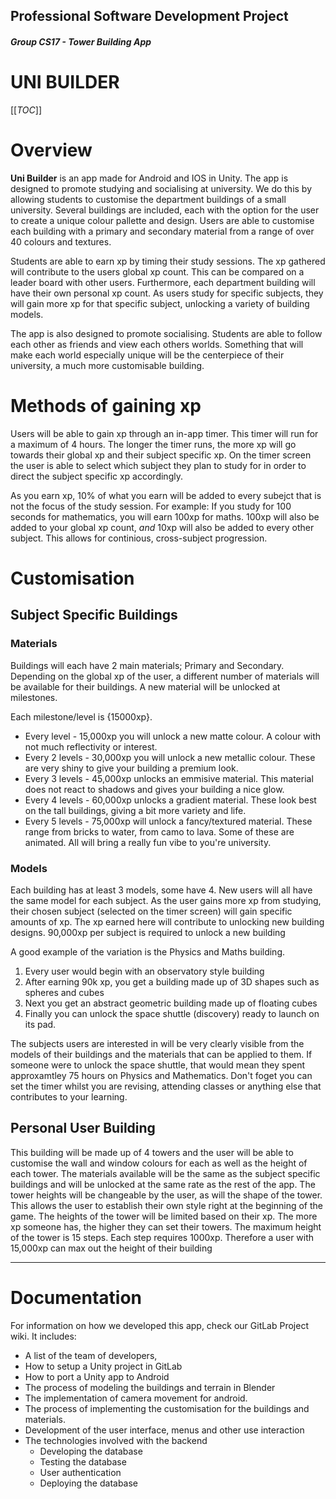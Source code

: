 ## Professional Software Development Project
##### Group CS17 - Tower Building App

# **UNI BUILDER**

[[_TOC_]]

# Overview
**Uni Builder** is an app made for Android and IOS in Unity. The app is designed to promote studying and socialising at university. We do this by allowing students to customise the department buildings of a small university. Several buildings are included, each with the option for the user to create a unique colour pallette and design. Users are able to customise each building with a primary and secondary material from a range of over 40 colours and textures.

Students are able to earn xp by <!--sharing codes with friends and/or--> timing their study sessions. The xp gathered will contribute to the users global xp count. This can be compared on a leader board with other users. Furthermore, each department building will have their own personal xp count. As users study for specific subjects, they will gain more xp for that specific subject, unlocking a variety of building models.

The app is also designed to promote socialising. Students are able to follow each other as friends and view each others worlds. Something that will make each world especially unique will be the centerpiece of their university, a much more customisable building.

# Methods of gaining xp
Users will be able to gain xp through an in-app timer. This timer will run for a maximum of 4 hours. The longer the timer runs, the more xp will go towards their global xp and their subject specific xp. On the timer screen the user is able to select which subject they plan to study for in order to direct the subject specific xp accordingly.

As you earn xp, 10% of what you earn will be added to every subejct that is not the focus of the study session. For example: If you study for 100 seconds for mathematics, you will earn 100xp for maths. 100xp will also be added to your global xp count, *and* 10xp will also be added to every other subject. This allows for continious, cross-subject progression.

# Customisation
## Subject Specific Buildings
### Materials
Buildings will each have 2 main materials; Primary and Secondary. Depending on the global xp of the user, a different number of materials will be available for their buildings. A new material will be unlocked at milestones. 

Each milestone/level is {15000xp}.  
 - Every level - 15,000xp you will unlock a new matte colour. A colour with not much reflectivity or interest. 
 - Every 2 levels - 30,000xp you will unlock a new metallic colour. These are very shiny to give your building a premium look.
 - Every 3 levels - 45,000xp unlocks an emmisive material. This material does not react to shadows and gives your building a nice glow.
 - Every 4 levels - 60,000xp unlocks a gradient material. These look best on the tall buildings, giving a bit more variety and life.
 - Every 5 levels - 75,000xp will unlock a fancy/textured material. These range from bricks to water, from camo to lava. Some of these are animated. All will bring a really fun vibe to you're university.

### Models
Each building has at least 3 models, some have 4. New users will all have the same model for each subject. As the user gains more xp from studying, their chosen subject (selected on the timer screen) will gain specific amounts of xp. The xp earned here will contribute to unlocking new building designs. 90,000xp per subject is required to unlock a new building

A good example of the variation is the Physics and Maths building.  
1. Every user would begin with an observatory style building
2. After earning 90k xp, you get a building made up of 3D shapes such as spheres and cubes
3. Next you get an abstract geometric building made up of floating cubes
4. Finally you can unlock the space shuttle (discovery) ready to launch on its pad.

The subjects users are interested in will be very clearly visible from the models of their buildings and the materials that can be applied to them. If someone were to unlock the space shuttle, that would mean they spent approxamtley 75 hours on Physics and Mathematics. Don't foget you can set the timer whilst you are revising, attending classes or anything else that contributes to your learning.

## Personal User Building
This building will be made up of 4 towers and the user will be able to customise the wall and window colours for each as well as the height of each tower. The materials available will be the same as the subject specific buildings and will be unlocked at the same rate as the rest of the app. The tower heights will be changeable by the user, as will the shape of the tower. This allows the user to establish their own style right at the beginning of the game. The heights of the tower will be limited based on their xp. The more xp someone has, the higher they can set their towers. The maximum height of the tower is 15 steps. Each step requires 1000xp. Therefore a user with 15,000xp can max out the height of their building

---

<!--
# Progress Report - Updated 127/01/2021
## Completed components
 - Ability to move, pan and zoom around an enclosed area
 - Ability to customise
   - Change the primary and secondary colours of each building
   - Change between object models
   - Changeable from a customisation menu.
 - Created a polished user interface
 - Created a working backend where data is stored and can be accessed using CRUD requests.
 - Menu background video and music

## Work in progress
 - Polish the move and rotate mechanics
 - read Database in Unity
 - Create tests for the database and unity project

## Asset progress
 - `Blender Models/` 22/26 Building models
   - 3/4 Physics and Maths
   - 2/3 Computer Science
   - 1/3 Art
   - 3/3 Biology and Chemistry
   - 3/3 Law and Politics
   - 3/3 Languages
   - 4/4 Geography and History
   - 3/3 Engineering
 - `Icons/`
   - All currently required assets have been created
 - `Tower Building App/Assets/Resources/Materials/`
   - All 44 materials have been created
 - `Tower Building App/Assets/Sounds/`
   - Music for main screen
   - Button click for main screen
   - music for the rest fo the app
   - Button click for the rest of the app

## Plans
There are some features we plan on implementing but that we are not currently working on. 

Something we intend to improve is how users can gain xp. Our original plan was just to use the in-app timer. We now intend to add 2 more ways of earning xp
 1. A big part of the app is the ability to view other peoples worlds. We want people to be able to see what their friends are up to. Along side this we thought a good feature would be the ability to share xp. we intend on having unique codes, maybe distributed every week via email. When a user enters this code in their app, they will earn xp. The code will then be deleted from the database. This code will not be applicable to the user who received it, meaning they have to distribute it to someone else.
 2. Another feature we would like to implement is a *streak multiplier*. Essentially, for each day a user studies in a row, the xp they earn per second/ per minute will be increased. an example of this would be on Day 1 there is no streak, they earn 5xp ever 10 seconds. on Day 2 they will earn 6xp for every 10 seconds, Day 3, 7xp etc. This still needs some refinement but we think this would be a good feature to have.
-->

# Documentation
For information on how we developed this app, check our GitLab Project wiki. It includes:
 - A list of the team of developers, 
 - How to setup a Unity project in GitLab
 - How to port a Unity app to Android
 - The process of modeling the buildings and terrain in Blender
 - The implementation of camera movement for android.
 - The process of implementing the customisation for the buildings and materials.
 - Development of the user interface, menus and other use interaction
 - The technologies involved with the backend
   - Developing the database
   - Testing the database
   - User authentication
   - Deploying the database

